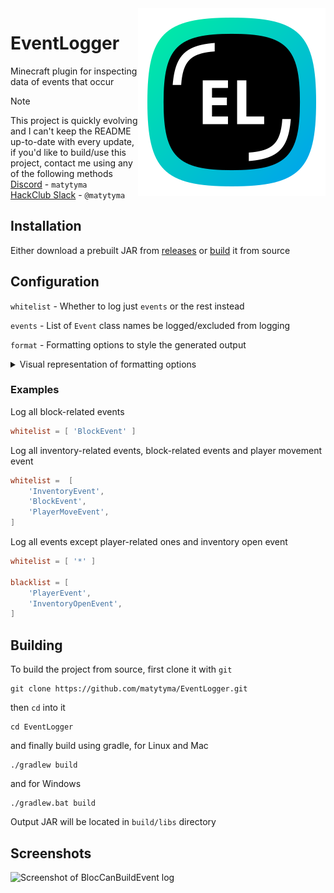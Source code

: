 <img align="right" src="logo.svg" alt="TOML logo">

# EventLogger
Minecraft plugin for inspecting data of events that occur

> [!NOTE]  
> This project is quickly evolving and I can't keep the README up-to-date with every update,
> if you'd like to build/use this project, contact me using any of the following methods  
> [Discord](https://discord.com/users/803549121247838209) - `matytyma`  
> [HackClub Slack](https://hackclub.slack.com/team/U078H6SG59Q) - `@matytyma`

## Installation
Either download a prebuilt JAR from [releases](https://github.com/matytyma/EventLogger/releases/latest)
or [build](#building) it from source

## Configuration
`whitelist` - Whether to log just `events` or the rest instead

`events` - List of `Event` class names  be logged/excluded from logging

`format` - Formatting options to style the generated output
<details>
    <summary>Visual representation of formatting options</summary>

    Block(position=[109, 97, 5871], type=Material.BEDROCK, data=BlockData(data=minecraft:bedrock))
         ^         ^       ^^    ^      ^                ^^                                      ^
         |         |       |     |      |                |                                       |
         |         |       |     |      |                - class.separator         class.postfix -
         |         |       |     |      - field.separator
         |         |       |     - array.postfix
         |         |       - array.separator
         |         - array.prefix
         - class.prefix
</details>

### Examples
Log all block-related events
```toml
whitelist = [ 'BlockEvent' ]
```
Log all inventory-related events, block-related events and player movement event
```toml
whitelist =  [
    'InventoryEvent',
    'BlockEvent',
    'PlayerMoveEvent',
]
```
Log all events except player-related ones and inventory open event
```toml
whitelist = [ '*' ]

blacklist = [
    'PlayerEvent',
    'InventoryOpenEvent',
]
```

## Building
To build the project from source, first clone it with `git`
```shell
git clone https://github.com/matytyma/EventLogger.git
```
then `cd` into it
```shell
cd EventLogger
```
and finally build using gradle, for Linux and Mac
```shell
./gradlew build
```
and for Windows
```shell
./gradlew.bat build
```
Output JAR will be located in `build/libs` directory

## Screenshots
![Screenshot of BlocCanBuildEvent log](https://cloud-hxb9nujx3-hack-club-bot.vercel.app/0image-tnmopzt1l-transformed.png)
